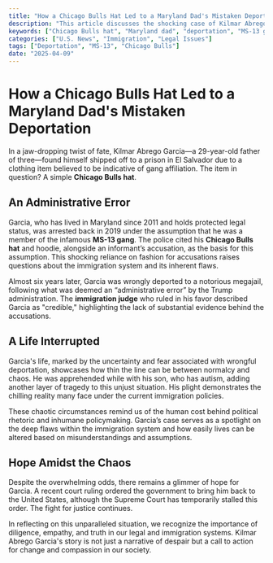 ```yaml
---
title: "How a Chicago Bulls Hat Led to a Maryland Dad's Mistaken Deportation"
description: "This article discusses the shocking case of Kilmar Abrego Garcia, a Maryland father, who was mistaken for a gang member and deported due to a Chicago Bulls hat."
keywords: ["Chicago Bulls hat", "Maryland dad", "deportation", "MS-13 gang", "immigration error"]
categories: ["U.S. News", "Immigration", "Legal Issues"]
tags: ["Deportation", "MS-13", "Chicago Bulls"]
date: "2025-04-09"
---
```


# How a Chicago Bulls Hat Led to a Maryland Dad's Mistaken Deportation

In a jaw-dropping twist of fate, Kilmar Abrego Garcia—a 29-year-old father of three—found himself shipped off to a prison in El Salvador due to a clothing item believed to be indicative of gang affiliation. The item in question? A simple **Chicago Bulls hat**. 

## An Administrative Error

Garcia, who has lived in Maryland since 2011 and holds protected legal status, was arrested back in 2019 under the assumption that he was a member of the infamous **MS-13 gang**. The police cited his **Chicago Bulls hat** and hoodie, alongside an informant’s accusation, as the basis for this assumption. This shocking reliance on fashion for accusations raises questions about the immigration system and its inherent flaws.

Almost six years later, Garcia was wrongly deported to a notorious megajail, following what was deemed an “administrative error” by the Trump administration. The **immigration judge** who ruled in his favor described Garcia as "credible," highlighting the lack of substantial evidence behind the accusations. 

## A Life Interrupted

Garcia's life, marked by the uncertainty and fear associated with wrongful deportation, showcases how thin the line can be between normalcy and chaos. He was apprehended while with his son, who has autism, adding another layer of tragedy to this unjust situation. His plight demonstrates the chilling reality many face under the current immigration policies.

These chaotic circumstances remind us of the human cost behind political rhetoric and inhumane policymaking. Garcia’s case serves as a spotlight on the deep flaws within the immigration system and how easily lives can be altered based on misunderstandings and assumptions.

## Hope Amidst the Chaos

Despite the overwhelming odds, there remains a glimmer of hope for Garcia. A recent court ruling ordered the government to bring him back to the United States, although the Supreme Court has temporarily stalled this order. The fight for justice continues.

In reflecting on this unparalleled situation, we recognize the importance of diligence, empathy, and truth in our legal and immigration systems. Kilmar Abrego Garcia's story is not just a narrative of despair but a call to action for change and compassion in our society.
